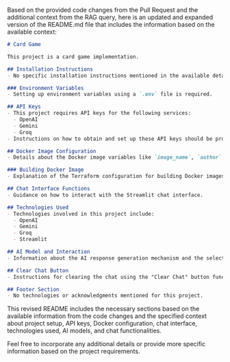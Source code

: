 Based on the provided code changes from the Pull Request and the additional context from the RAG query, here is an updated and expanded version of the README.md file that includes the information based on the available context:

```markdown
# Card Game

This project is a card game implementation.

## Installation Instructions
- No specific installation instructions mentioned in the available details.

### Environment Variables
- Setting up environment variables using a `.env` file is required.

## API Keys
- This project requires API keys for the following services:
  - OpenAI
  - Gemini
  - Groq
- Instructions on how to obtain and set up these API keys should be provided.

## Docker Image Configuration
- Details about the Docker image variables like `image_name`, `author`, and `image_tag` are essential.

### Building Docker Image
- Explanation of the Terraform configuration for building Docker images.

## Chat Interface Functions
- Guidance on how to interact with the Streamlit chat interface.

## Technologies Used
- Technologies involved in this project include:
  - OpenAI
  - Gemini
  - Groq
  - Streamlit

## AI Model and Interaction
- Information about the AI response generation mechanism and the selected model.

## Clear Chat Button
- Instructions for clearing the chat using the "Clear Chat" button functionality.

## Footer Section
- No technologies or acknowledgments mentioned for this project.

```

This revised README includes the necessary sections based on the available information from the code changes and the specified context about project setup, API keys, Docker configuration, chat interface, technologies used, AI models, and chat functionalities.

Feel free to incorporate any additional details or provide more specific information based on the project requirements.
